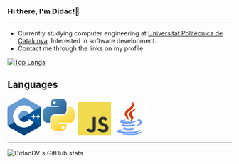 ### Hi there, I'm Dídac!👋
---
- Currently studying computer engineering at [Universitat Politècnica de Catalunya](https://www.upc.edu/ca). Interested in software development.
- Contact me through the links on my profile

[![Top Langs](https://github-readme-stats.vercel.app/api/top-langs/?username=DidacDV)](https://github.com/DidacDV/github-readme-stats)
## Languages
<img src="https://github.com/DidacDV/DidacDV/blob/main/logos/c%2B%2B.png" width="75"> <img src="https://github.com/DidacDV/DidacDV/blob/main/logos/python.png" width="75">
<img src="https://github.com/DidacDV/DidacDV/blob/main/logos/javaScript.png" width="75"> <img src="https://github.com/DidacDV/DidacDV/blob/main/logos/java.png" width="75">

---
![DidacDV's GitHub stats](https://github-readme-stats.vercel.app/api?username=DidacDV&show_icons=true&theme=tokyonight)

<!--
**DidacDV/DidacDV** is a ✨ _special_ ✨ repository because its `README.md` (this file) appears on your GitHub profile.


Here are some ideas to get you started:

- 🔭 I’m currently working on ...
- 🌱 I’m currently learning ...
- 👯 I’m looking to collaborate on ...
- 🤔 I’m looking for help with ...
- 💬 Ask me about ...
- 📫 How to reach me: ...
- 😄 Pronouns: ...
- ⚡ Fun fact: ...
-->
